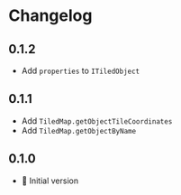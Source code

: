 # Changelog

## 0.1.2

* Add `properties` to `ITiledObject`

## 0.1.1

* Add `TiledMap.getObjectTileCoordinates`
* Add `TiledMap.getObjectByName`

## 0.1.0

* :rocket: Initial version

